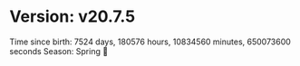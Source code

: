# Version: v20.7.5
Time since birth: 7524 days, 180576 hours, 10834560 minutes, 650073600 seconds
Season: Spring 🌸
